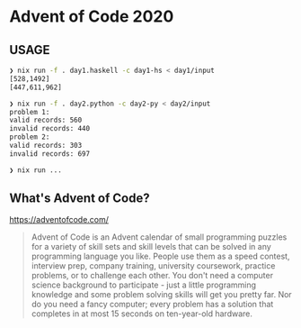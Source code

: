 # Advent of Code 2020

## USAGE
``` sh
❯ nix run -f . day1.haskell -c day1-hs < day1/input
[528,1492]
[447,611,962]

❯ nix run -f . day2.python -c day2-py < day2/input
problem 1:
valid records: 560
invalid records: 440
problem 2:
valid records: 303
invalid records: 697

❯ nix run ...
```

## What's Advent of Code?
https://adventofcode.com/

> Advent of Code is an Advent calendar of small programming puzzles for a variety of skill sets and skill levels that can be solved in any programming language you like. People use them as a speed contest, interview prep, company training, university coursework, practice problems, or to challenge each other.
> You don't need a computer science background to participate - just a little programming knowledge and some problem solving skills will get you pretty far. Nor do you need a fancy computer; every problem has a solution that completes in at most 15 seconds on ten-year-old hardware.
